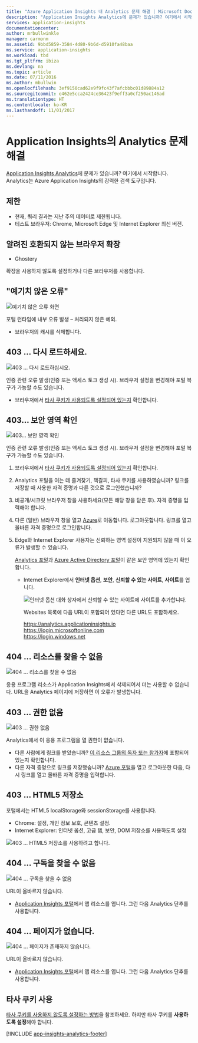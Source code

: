 ```yaml
---
title: "Azure Application Insights 내 Analytics 문제 해결 | Microsoft Docs"
description: "Application Insights Analytics에 문제가 있습니까? 여기에서 시작합니다. "
services: application-insights
documentationcenter: 
author: mrbullwinkle
manager: carmonm
ms.assetid: 9bbd5859-3584-4d80-9b6d-d5910fa48baa
ms.service: application-insights
ms.workload: tbd
ms.tgt_pltfrm: ibiza
ms.devlang: na
ms.topic: article
ms.date: 07/11/2016
ms.author: mbullwin
ms.openlocfilehash: 3ef9150cad62e9f9fc43f7afcbbbc01d89884a12
ms.sourcegitcommit: e462e5cca2424ce36423f9eff3a0cf250ac146ad
ms.translationtype: HT
ms.contentlocale: ko-KR
ms.lasthandoff: 11/01/2017
---
```

# <a name="troubleshoot-analytics-in-application-insights"></a>Application Insights의 Analytics 문제 해결
[Application Insights Analytics](app-insights-analytics.md)에 문제가 있습니까? 여기에서 시작합니다. Analytics는 Azure Application Insights의 강력한 검색 도구입니다.

## <a name="limits"></a>제한
* 현재, 쿼리 결과는 지난 주의 데이터로 제한됩니다.
* 테스트 브라우저: Chrome, Microsoft Edge 및 Internet Explorer 최신 버전.

## <a name="known-incompatible-browser-extensions"></a>알려진 호환되지 않는 브라우저 확장
* Ghostery

확장을 사용하지 않도록 설정하거나 다른 브라우저를 사용합니다.

## <a name="e-a"></a> "예기치 않은 오류"
![예기치 않은 오류 화면](./media/app-insights-analytics-troubleshooting/010.png)

포털 런타임에 내부 오류 발생 – 처리되지 않은 예외.

* 브라우저의 캐시를 삭제합니다. 

## <a name="e-b"></a>403 ... 다시 로드하세요.
![403 ... 다시 로드하십시오.](./media/app-insights-analytics-troubleshooting/020.png)

인증 관련 오류 발생(인증 또는 액세스 토크 생성 시). 브라우저 설정을 변경해야 포털 복구가 가능할 수도 있습니다.

* 브라우저에서 [타사 쿠키가 사용되도록 설정되어 있는지](#cookies) 확인합니다. 

## <a name="authentication"></a>403... 보안 영역 확인
![403... 보안 영역 확인](./media/app-insights-analytics-troubleshooting/030.png)

인증 관련 오류 발생(인증 또는 액세스 토크 생성 시). 브라우저 설정을 변경해야 포털 복구가 가능할 수도 있습니다.

1. 브라우저에서 [타사 쿠키가 사용되도록 설정되어 있는지](#cookies) 확인합니다. 
2. Analytics 포털을 여는 데 즐겨찾기, 책갈피, 타사 쿠키를 사용하였습니까? 링크를 저장할 때 사용한 자격 증명과 다른 것으로 로그인했습니까?
3. 비공개/시크릿 브라우저 창을 사용하세요(모든 해당 창을 닫은 후). 자격 증명을 입력해야 합니다. 
4. 다른 (일반) 브라우저 창을 열고 [Azure](https://portal.azure.com)로 이동합니다. 로그아웃합니다. 링크를 열고 올바른 자격 증명으로 로그인합니다.
5. Edge와 Internet Explorer 사용자는 신뢰하는 영역 설정이 지원되지 않을 때 이 오류가 발생할 수 있습니다.
   
    [Analytics 포털](https://analytics.applicationinsights.io)과 [Azure Active Directory 포털](https://portal.azure.com)이 같은 보안 영역에 있는지 확인합니다.
   
   * Internet Explorer에서 **인터넷 옵션**, **보안**, **신뢰할 수 있는 사이트**, **사이트**를 엽니다.
     
     ![인터넷 옵션 대화 상자에서 신뢰할 수 있는 사이트에 사이트를 추가합니다.](./media/app-insights-analytics-troubleshooting/033.png)
     
     Websites 목록에 다음 URL이 포함되어 있다면 다른 URL도 포함하세요.
     
     https://analytics.applicationinsights.io<br/>
     https://login.microsoftonline.com<br/>
     https://login.windows.net

## <a name="e-d"></a>404 ... 리소스를 찾을 수 없음
![404 ... 리소스를 찾을 수 없음](./media/app-insights-analytics-troubleshooting/040.png)

응용 프로그램 리소스가 Application Insights에서 삭제되어서 더는 사용할 수 없습니다. URL을 Analytics 페이지에 저장하면 이 오류가 발생합니다.

## <a name="e-e"></a>403 ... 권한 없음
![403 ... 권한 없음](./media/app-insights-analytics-troubleshooting/050.png)

Analytics에서 이 응용 프로그램을 열 권한이 없습니다.

* 다른 사람에게 링크를 받았습니까? [이 리소스 그룹의 독자 또는 참가자](app-insights-resources-roles-access-control.md)에 포함되어 있는지 확인합니다.
* 다른 자격 증명으로 링크를 저장했습니까? [Azure 포털](https://portal.azure.com)을 열고 로그아웃한 다음, 다시 링크를 열고 올바른 자격 증명을 입력합니다.

## <a name="html-storage"></a>403 ... HTML5 저장소
포털에서는 HTML5 localStorage와 sessionStorage를 사용합니다.

* Chrome: 설정, 개인 정보 보호, 콘텐츠 설정.
* Internet Explorer: 인터넷 옵션, 고급 탭, 보안, DOM 저장소를 사용하도록 설정

![403 ... HTML5 저장소를 사용하려고 합니다.](./media/app-insights-analytics-troubleshooting/060.png)

## <a name="e-g"></a>404 ... 구독을 찾을 수 없음
![404 ... 구독을 찾을 수 없음](./media/app-insights-analytics-troubleshooting/070.png)

URL이 올바르지 않습니다. 

* [Application Insights 포털](https://portal.azure.com)에서 앱 리소스를 엽니다. 그런 다음 Analytics 단추를 사용합니다.

## <a name="e-h"></a>404 ... 페이지가 없습니다.
![404 ... 페이지가 존재하지 않습니다.](./media/app-insights-analytics-troubleshooting/080.png)

URL이 올바르지 않습니다.

* [Application Insights 포털](https://portal.azure.com)에서 앱 리소스를 엽니다. 그런 다음 Analytics 단추를 사용합니다.

## <a name="cookies"></a>타사 쿠키 사용
  [타사 쿠키를 사용하지 않도록 설정하는 방법](http://www.digitalcitizen.life/how-disable-third-party-cookies-all-major-browsers)을 참조하세요. 하지만 타사 쿠키를 **사용하도록 설정**해야 합니다.


[!INCLUDE [app-insights-analytics-footer](../../includes/app-insights-analytics-footer.md)]

